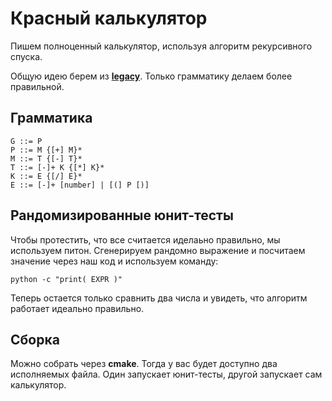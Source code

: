 # Красный калькулятор

Пишем полноценный калькулятор, используя алгоритм рекурсивного спуска.

Общую идею берем из [**legacy**](https://github.com/timattt/Easy-py-calculator).
Только грамматику делаем более правильной.

## Грамматика

```
G ::= P
P ::= M {[+] M}*
M ::= T {[-] T}*
T ::= [-]+ K {[*] K}*
K ::= E {[/] E}*
E ::= [-]+ [number] | [(] P [)]
```

## Рандомизированные юнит-тесты

Чтобы протестить, что все считается иделаьно правильно, мы используем питон. Сгенерируем рандомно выражение и посчитаем значение через наш код и используем команду:

```
python -c "print( EXPR )"
```

Теперь остается только сравнить два числа и увидеть, что алгоритм работает идеально правильно.

## Сборка

Можно собрать через **cmake**. Тогда у вас будет доступно два исполняемых файла. Один запускает юнит-тесты, другой запускает сам калькулятор.
